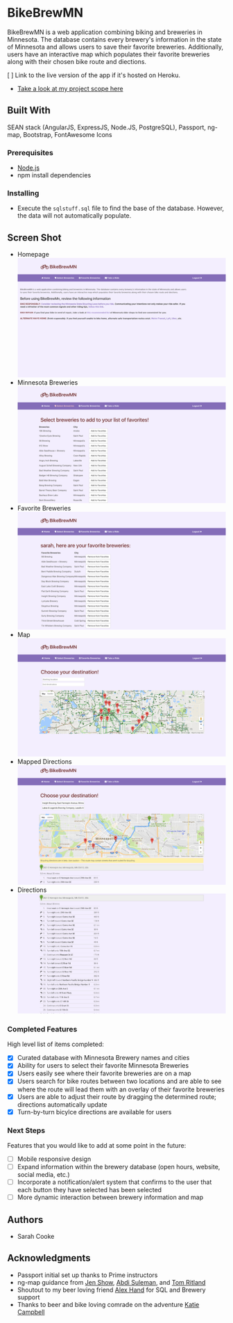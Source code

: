 # BikeBrewMN

BikeBrewMN is a web application combining biking and breweries in Minnesota. The database contains every brewery's information in the state of Minnesota and allows users to save their favorite breweries. Additionally, users have an interactive map which populates their favorite breweries along with their chosen bike route and diections. 

[ ] Link to the live version of the app if it's hosted on Heroku.

- [Take a look at my project scope here](https://docs.google.com/document/d/1RVb7cJbX4B_1CxbWtwK6yrFTSbYnUJyGIuLqZl9dS1c/edit?usp=sharing)

## Built With

SEAN stack (AngularJS, ExpressJS, Node.JS, PostgreSQL), Passport, ng-map, Bootstrap, FontAwesome Icons

### Prerequisites

- [Node.js](https://nodejs.org/en/)
- npm install dependencies

### Installing

- Execute the ```sqlstuff.sql``` file to find the base of the database. However, the data will not automatically populate. 

## Screen Shot

- Homepage
![Homepage](/server/public/images/homepage.png "Homepage")
- Minnesota Breweries
![Minnesota Breweries](/server/public/images/mn-breweries.png "Minnesota Breweries")
- Favorite Breweries
![Favorite Breweries](/server/public/images/favorite-breweries.png "Favorite Breweries")
- Map
![Map](/server/public/images/map.png "Map")
- Mapped Directions
![Mapped Directions](/server/public/images/map-directions.png "Mapped Directions")
- Directions
![Directions](/server/public/images/directions.png "Directions")

### Completed Features

High level list of items completed:

- [x] Curated database with Minnesota Brewery names and cities
- [X] Ability for users to select their favorite Minnesota Breweries
- [X] Users easily see where their favorite breweries are on a map
- [X] Users search for bike routes between two locations and are able to see where the route will lead them with an overlay of their favorite breweries 
- [X] Users are able to adjust their route by dragging the determined route; directions automatically update
- [X] Turn-by-turn bicylce directions are available for users

### Next Steps

Features that you would like to add at some point in the future:

- [ ] Mobile responsive design
- [ ] Expand information within the brewery database (open hours, website, social media, etc.)
- [ ] Incorporate a notification/alert system that confirms to the user that each button they have selected has been selected
- [ ] More dynamic interaction between brewery information and map 

## Authors

* Sarah Cooke

## Acknowledgments

* Passport initial set up thanks to Prime instructors
* ng-map guidance from [Jen Show](https://github.com/jdshow), [Abdi Suleman](https://github.com/abdisuleman12), and [Tom Ritland](https://github.com/tritland)
* Shoutout to my beer loving friend [Alex Hand](https://github.com/AlexJHand) for SQL and Brewery support
* Thanks to beer and bike loving comrade on the adventure [Katie Campbell](https://github.com/katyasoup)
